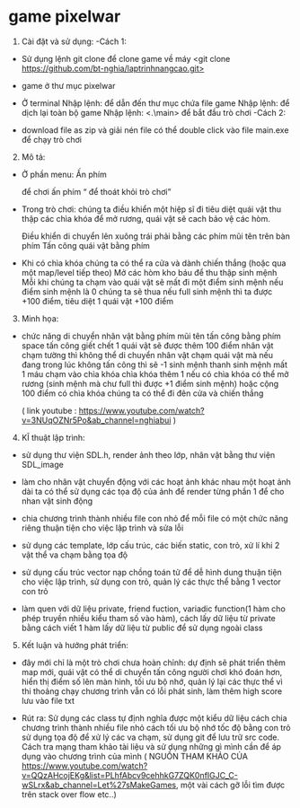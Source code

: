 # game pixelwar
1. Cài đặt và sử dụng: 
 -Cách 1:
  - Sử dụng lệnh git clone để clone game về máy
    <git clone https://github.com/bt-nghia/laptrinhnangcao.git>

  - game ở thư mục pixelwar

  - Ở terminal 
   Nhập lệnh: <cd pixelwar> để dẫn đến thư mục chứa file game
   Nhập lệnh: <mingw32-make> để dịch lại toàn bộ game
   Nhập lệnh: <.\main> để bắt đầu trò chơi
 -Cách 2:
  - download file as zip và giải nén file 
     có thể double click vào file main.exe để chạy trò chơi
  
2. Mô tả:
- Ở phần menu:
  Ấn phím <p> để chơi ấn phím <q> để thoát khỏi trò chơi

- Trong trò chơi:
  chúng ta điều khiển một hiệp sĩ đi tiêu diệt quái vật thu thập các chìa khóa để mở rương, quái vật sẽ cach bảo vệ các hòm.

  Điều khiển di chuyển lên xuông trái phải bằng các phím mũi tên trên bàn phím
  Tấn công quái vật bằng phím <SPACE>

- Khi có chìa khóa chúng ta có thể ra cửa và dành chiến thắng (hoặc qua một map/level tiếp theo)
  Mở các hòm kho báu để thu thập sinh mệnh 
  Mỗi khi chúng ta chạm vào quái vật sẽ mất đi một điểm sinh mệnh 
  nếu điểm sinh mệnh là 0 chúng ta sẽ thua nếu full sinh mệnh
  thì ta được +100 điểm, tiêu diệt 1 quái vật +100 điểm

3. Minh họa:
- chức năng di chuyển nhân vật bằng phím mũi tên
  tấn công bằng phím space tấn công giết chết 1 quái vật sẽ được thêm 100 điểm
  nhân vật chạm tường thì không thể di chuyển
  nhân vật chạm quái vật mà nếu đang trong lúc không tấn công thì sẽ -1 sinh mệnh thanh sinh mệnh mất 1 máu chạm vào chìa khóa chìa khóa thêm 1
  nếu có chìa khóa có thể mở rương (sinh mệnh mà chư full thì được +1 điểm sinh mệnh) hoặc cộng 100 điểm 
  có chìa khóa chúng ta có thể đi đên cửa và chiến thắng

  ( link youtube : https://www.youtube.com/watch?v=3NUqOZNr5Po&ab_channel=nghiabui )

4. KĨ thuật lập trình:
- sử dụng thư viện SDL.h, render ảnh theo lớp, nhân vật bằng thư viện SDL_image

- làm cho nhân vật chuyển động với các hoạt ảnh khác nhau một hoạt ảnh dài
  ta có thể sử dụng các tọa độ của ảnh để render từng phần 1 để cho nhan vật 
  sinh động

- chia chương trình thành nhiều file con nhỏ để mỗi file có một chức năng riêng thuận tiện cho việc lập trình và sửa lỗi

- sử dụng các template, lớp cấu trúc, các biến static, con trỏ, xử lí khi 2 vật thể va chạm bằng tọa độ

- sử dụng cấu trúc vector nạp chồng toán tử để dễ hình dung thuận tiện cho việc lập trình, sử dụng con trỏ, quản lý các thực thể bằng 1 vector con trỏ

- làm quen với dữ liệu private, friend fuction, variadic function(1 hàm cho phép truyền nhiều kiểu tham số vào hàm), cách lấy dữ liệu từ private bằng cách viết 1 hàm
lấy dữ liệu từ public để sử dụng ngoài class

5. Kết luận và hướng phát triển:
- đây mới chỉ là một trò chơi chưa hoàn chỉnh:
  dự định sẽ phát triển thêm map mới, quái vật có thể di chuyển tấn công người chơi khó đoán hơn, hiển thị điểm số lên màn hình, tối ưu bộ nhớ, quản lý lại các thực
  thể vì thi thoảng chạy chương trình vẫn có lỗi phát sinh, làm thêm high score lưu vào file txt

- Rút ra:
 Sử dụng các class tự định nghĩa được một kiểu dữ liệu cách chia chương trình thành nhiều file nhỏ cách tối ưu bộ nhớ tốc độ bằng con trỏ sử dụng tọa độ để xử lý các
  va chạm, sử dụng git để lưu trữ src code.
 Cách tra mạng tham khảo tài liệu và sử dụng những gì mình cần để áp dụng vào chương trình của mình 
 ( NGUỒN THAM KHẢO CỦA https://www.youtube.com/watch?v=QQzAHcojEKg&list=PLhfAbcv9cehhkG7ZQK0nfIGJC_C-wSLrx&ab_channel=Let%27sMakeGames, một vài cách gỡ lỗi tìm được 
  trên stack over flow etc..)
